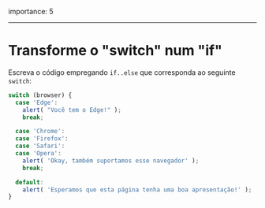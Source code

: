 importance: 5

---

# Transforme o "switch" num "if"

Escreva o código empregando `if..else` que corresponda ao seguinte `switch`:

```js
switch (browser) {
  case 'Edge':
    alert( "Você tem o Edge!" );
    break;

  case 'Chrome':
  case 'Firefox':
  case 'Safari':
  case 'Opera':
    alert( 'Okay, também suportamos esse navegador' );
    break;

  default:
    alert( 'Esperamos que esta página tenha uma boa apresentação!' );
}
```

